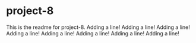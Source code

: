 # project-8

This is the readme for project-8.
Adding a line!
Adding a line!
Adding a line!
Adding a line!
Adding a line!
Adding a line!
Adding a line!
Adding a line!
